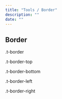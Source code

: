 ```yaml
---
title: "Tools / Border"
description: ""
date: ""
---
```

<div class="Container">
  <h2>Border</h2>

  <p class="t-border">.t-border</p>
  <p class="t-border-top">.t-border-top</p>
  <p class="t-border-bottom">.t-border-bottom</p>
  <p class="t-border-left">.t-border-left</p>
  <p class="t-border-right">.t-border-right</p>




</div>
